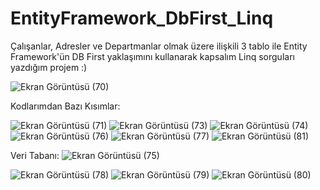 # EntityFramework_DbFirst_Linq
Çalışanlar, Adresler ve Departmanlar olmak üzere ilişkili 3 tablo ile Entity Framework'ün DB First yaklaşımını kullanarak kapsalım Linq sorguları yazdığım projem :) 

![Ekran Görüntüsü (70)](https://github.com/mhmdsrt/EntityFramework_DbFirst_Linq/assets/164398109/aa27f256-8eb1-4950-87b8-ba8c258aa793)



Kodlarımdan Bazı Kısımlar:

![Ekran Görüntüsü (71)](https://github.com/mhmdsrt/EntityFramework_DbFirst_Linq/assets/164398109/5c1b1927-a667-47b5-acba-6e79c8f39c52)
![Ekran Görüntüsü (73)](https://github.com/mhmdsrt/EntityFramework_DbFirst_Linq/assets/164398109/49e5afc3-98dc-4ac3-89d3-8676c01db568)
![Ekran Görüntüsü (74)](https://github.com/mhmdsrt/EntityFramework_DbFirst_Linq/assets/164398109/1df7386e-b475-43f9-8ff7-5a69f239fdec)
![Ekran Görüntüsü (76)](https://github.com/mhmdsrt/EntityFramework_DbFirst_Linq/assets/164398109/51e8c204-c7d7-4c82-bf38-75543f783d5a)
![Ekran Görüntüsü (77)](https://github.com/mhmdsrt/EntityFramework_DbFirst_Linq/assets/164398109/86192dbe-0867-4888-bf17-2244ed4faccd)
![Ekran Görüntüsü (81)](https://github.com/mhmdsrt/EntityFramework_DbFirst_Linq/assets/164398109/8fa4bd26-d12b-47d9-82fe-aed2a5628acd)



Veri Tabanı:
![Ekran Görüntüsü (75)](https://github.com/mhmdsrt/EntityFramework_DbFirst_Linq/assets/164398109/2ac2b8f9-ee4c-4c51-953a-e8e532542709)


![Ekran Görüntüsü (78)](https://github.com/mhmdsrt/EntityFramework_DbFirst_Linq/assets/164398109/a41b4ff2-e219-43d0-b2fb-07c1e28692cb)
![Ekran Görüntüsü (79)](https://github.com/mhmdsrt/EntityFramework_DbFirst_Linq/assets/164398109/ab31d3a0-f9c2-4fc7-818f-77a6c27fa52b)
![Ekran Görüntüsü (80)](https://github.com/mhmdsrt/EntityFramework_DbFirst_Linq/assets/164398109/e71f81de-a38b-404a-9329-7ff063d7d07d)
